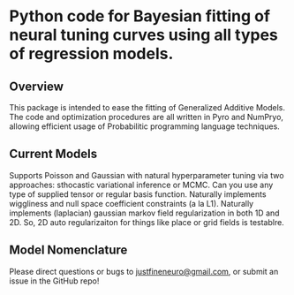 # Python code for Bayesian fitting of neural tuning curves using all types of regression models. 

## Overview
This package is intended to ease the fitting of Generalized Additive Models.
The code and optimization procedures are all written in Pyro and NumPryo, allowing efficient usage of Probabilitic programming language techniques. 

## Current Models

Supports Poisson and Gaussian with natural hyperparameter tuning via two approaches: sthocastic variational inference or MCMC.
Can you use any type of supplied tensor or regular basis function. 
Naturally implements wiggliness and null space coefficient constraints (a la L1).
Naturally implements (laplacian) gaussian markov field regularization in both 1D and 2D. So, 2D auto regularizaiton for things like place or grid fields is testablre.

## Model Nomenclature


Please direct questions or bugs to justfineneuro@gmail.com, or submit an issue in the GitHub repo!
